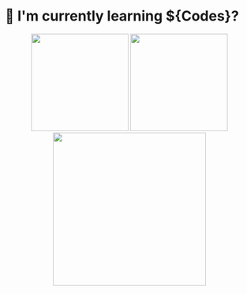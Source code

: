 # 🌱 I'm currently learning ${Codes}?

<p align="center" >
  <img height="197" src="https://github-readme-stats-bqhz.vercel.app/api?username=flourineV&show_icons=true&hide_border=true&theme=dracula&count_private=true">
  <img height="197" src="https://github-readme-stats.vercel.app/api/top-langs/?username=flourineV&size_weight=0.1&count_weight=0.9&hide_border=true&layout=compact&theme=dracula&langs_count=10">
  <img height="310" src="https://github-readme-streak-stats.herokuapp.com?user=flourineV&hide_border=true&theme=dracula&border_radius=5&date_format=M%20j%5B%2C%20Y%5D">
</p>
